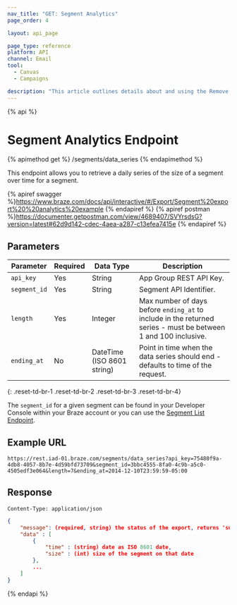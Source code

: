 ```yaml
---
nav_title: "GET: Segment Analytics"
page_order: 4

layout: api_page

page_type: reference
platform: API
channel: Email
tool:
  - Canvas
  - Campaigns

description: "This article outlines details about and using the Remove Email Addresses from the Spam List Braze endpoint."
---
```

{% api %}
# Segment Analytics Endpoint
{% apimethod get %}
/segments/data_series
{% endapimethod %}

This endpoint allows you to retrieve a daily series of the size of a segment over time for a segment.

{% apiref swagger %}https://www.braze.com/docs/api/interactive/#/Export/Segment%20export%20%20analytics%20example {% endapiref %}
{% apiref postman %}https://documenter.getpostman.com/view/4689407/SVYrsdsG?version=latest#62d9d142-cdec-4aea-a287-c13efea7415e {% endapiref %}

## Parameters

| Parameter | Required | Data Type | Description |
| --------- | -------- | --------- | ----------- |
| `api_key` | Yes | String | App Group REST API Key. |
| `segment_id` | Yes | String | Segment API Identifier. |
| `length` | Yes | Integer | Max number of days before `ending_at` to include in the returned series - must be between 1 and 100 inclusive. |
| `ending_at` | No | DateTime (ISO 8601 string) | Point in time when the data series should end - defaults to time of the request. |
{: .reset-td-br-1 .reset-td-br-2 .reset-td-br-3  .reset-td-br-4}

The `segment_id` for a given segment can be found in your Developer Console within your Braze account or you can use the [Segment List Endpoint]({{site.baseurl}}/api/endpoints/export/get_segment/).

## Example URL
`https://rest.iad-01.braze.com/segments/data_series?api_key=75480f9a-4db8-4057-8b7e-4d59bfd73709&segment_id=3bbc4555-8fa0-4c9b-a5c0-4505edf3e064&length=7&ending_at=2014-12-10T23:59:59-05:00`

## Response

`Content-Type: application/json`

```json
{
    "message": (required, string) the status of the export, returns 'success' when completed without errors,
    "data" : [
        {
            "time" : (string) date as ISO 8601 date,
            "size" : (int) size of the segment on that date
        },
        ...
    ]
}
```

{% endapi %}
